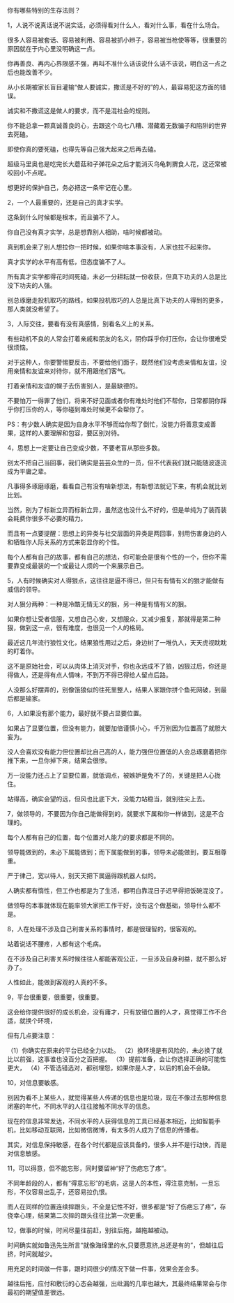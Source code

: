 你有哪些特别的生存法则？

1，人说不说真话说不说实话，必须得看对什么人，看对什么事，看在什么场合。

很多人容易被套话、容易被利用、容易被抓小辫子，容易被当枪使等等，很重要的原因就在于内心里没明确这一点。

你再善良、再内心界限感不强，再叫不准什么话该说什么话不该说，明白这一点之后也能改善不少。

从小长期被家长盲目灌输“做人要诚实，撒谎是不好的”的人，最容易犯这方面的错误。

诚实和不撒谎这是做人的要求，而不是混社会的规则。

你不能总拿一颗真诚善良的心，去跟这个乌七八糟、潜藏着无数骗子和陷阱的世界去死磕。

即使你真的要死磕，也得先等自己强大起来之后再去磕。

超级马里奥也是吃完长大蘑菇和子弹花朵之后才能消灭乌龟刺猬食人花，这还常被咬回小不点呢。

想更好的保护自己，务必把这一条牢记在心里。


2，一个人最重要的，还是自己的真才实学。

这条到什么时候都是根本，而且骗不了人。

你自己没有真才实学，总是想靠别人相助，啥时候都被动。

真到机会来了别人想拉你一把时候，如果你啥本事没有，人家也拉不起来你。

真才实学的水平有高有低，但态度骗不了人。

所有真才实学都得花时间死磕，未必一分耕耘就一份收获，但真下功夫的人总是比没下功夫的人强。

别总琢磨走投机取巧的路线，如果投机取巧的人总是比真下功夫的人得到的更多，那人类就没希望了。


3，人际交往，要看有没有真感情，别看名义上的关系。

有些动机不良的人常会打着亲戚和朋友的名义，阴你踩乎你打压你，会让你很难受很烦恼。

对于这种人，你要警惕要反击，不要给他们面子，既然他们没考虑亲情和友谊，没用亲情和友谊来对待你，就不用跟他们客气。

打着亲情和友谊的幌子去伤害别人，是最缺德的。

不要怕万一得罪了他们，将来不好见面或者你有难处时他们不帮你，日常都阴你踩乎你打压你的人，等你碰到难处时候更不会帮你了。 

PS：有少数人确实是因为自身水平不够而给你帮了倒忙，没能力将善意变成善果，这样的人要理解和包容，要区别对待。


4，思想上一定要让自己变成少数，不要老盲从那些多数。

别太不把自己当回事，我们确实是芸芸众生的一员，但不代表我们就只能随波逐流成为平庸之辈。

凡事得多琢磨琢磨，看看自己有没有啥新想法，有新想法就记下来，有机会就比划比划。

当然，别为了标新立异而标新立异，虽然这也没什么不好的，但是单纯为了装而装会耗费你很多不必要的精力。

而且有一点要提醒：思想上的异类与社交层面的异类是两回事，别用伤害身边的人和牺牲你人际关系的方式来彰显你的个性。

每个人都有自己的故事，都有自己的想法，你可能会是很有个性的一个，但你不需要靠变成最装的一个或最让人烦的一个来展示自己。


5，人有时候确实对人得狠点，这往往是逼不得已，但只有有情有义的狠才能做有威信的领导。

对人狠分两种：一种是冷酷无情无义的狠，另一种是有情有义的狠。

如果你想让受者信服，又想自己心安，又想服众，又减少报复，那就得是第二种狠，做到这一点，很有难度，也很见一个人的格局。

最近这几年流行狼性文化，结果狼性用过之后，身边树了一堆仇人，天天虎视眈眈的盯着你。

这不是原始社会，可以从肉体上消灭对手，你也永远成不了狼，凶狠过后，你还是得做人，还是得有点人情味，不到万不得已得给人留点后路。

人没那么好摆弄的，别像饿狼似的往死里整人，结果人家跟你拼个鱼死网破，到最后都是输家。


6，人如果没有那个能力，最好就不要占显要位置。

如果占了显要位置，但没有能力，就要加倍谨慎小心，千万别因为位置高了就胆大妄为。

没人会喜欢没有能力但位置却比自己高的人，能力强但位置低的人会总琢磨着把你推下来，一旦你掉下来，结果会很惨。

万一没能力还占上了显要位置，就低调点，被嫉妒是免不了的，关键是把人心拢住。

站得高，确实会望的远，但风也比底下大，没能力站稳当，就别往尖上去。


7，做领导的，不要因为你自己能做得到的，就要求下属和你一样做到，这是不合理的。

每个人都有自己的位置，每个位置对人能力的要求都是不同的。

领导能做到的，未必下属能做到；而下属能做到的事，领导未必能做到，要互相尊重。

严于律己，宽以待人，别天天把下属逼得跟机器人似的。

人确实都有惰性，但工作也都是为了生活，都明白靠混日子迟早得把饭碗混没了。

做领导的本事就体现在能率领大家把工作干好，没有这个做基础，领导什么都不是。


8，人在处理不涉及自己利害关系的事情时，都是很理智的，很客观的。

站着说话不腰疼，人都有这个毛病。

在不涉及自己利害关系时候往往人都能客观公正，一旦涉及自身利益，就不那么好办了。

人性如此，能做到客观的人真的不多。


9，平台很重要，很重要，很重要。

这会给你提供很好的成长机会，没有庸才，只有放错位置的人才，真觉得工作不合适，就换个环境，

但有几点要注意：

（1）你确实在原来的平台已经全力以赴。 
（2）换环境是有风险的，未必换了就比以前强，这事谁也没百分之百把握。
（3）提前准备，会让你选择正确的可能性更大，
（4）不管选错选对，都别埋怨，如果你是人才，以后的机会不会缺。



10，对信息要敏感。

别因为看不上某些人，就觉得某些人传递的信息也是垃圾，现在不像过去那种信息闭塞的年代，不同水平的人往往接触不同水平的信息。

现在的信息非常发达，不同水平的人获得信息的工具已经基本相近，比如智能手机，比如移动互联网，比如微信微博，有太多的人成为了信息的传播者。

其实，对信息保持敏感，在各个时代都是应该具备的，很多人并不是行动快，而是对信息敏感。


11，可以得意，但不能忘形，同时要留神“好了伤疤忘了疼”。

不同年龄段的人，都有“得意忘形”的毛病，这是人的本性，得注意克制，一旦忘形，不仅容易出乱子，还容易拉仇恨。

而人在同样的位置连续摔跟头，不全是记性不好，很多都是“好了伤疤忘了疼”，存侥幸心理，结果第二次摔的跟头往往比第一次更重。


12，做事的时候，时间尽量往前赶，别往后拖，越拖越被动。

时间确实就如鲁迅先生所言“就像海绵里的水,只要愿意挤,总还是有的”，但越往后挤，时间就越少。

用充足的时间做一件事，跟时间很少的情况下做一件事，效果会差会多。

越往后拖，应付和敷衍的心态会越强，出纰漏的几率也越大，其最终结果常会与你最初的期望值差很远。